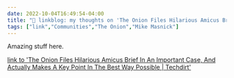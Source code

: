 ```yaml
---
date: 2022-10-04T16:49:54-04:00
title: "🔗 linkblog: my thoughts on 'The Onion Files Hilarious Amicus Brief In An Important Case, And Actually Makes A Key Point In The Best Way Possible | Techdirt'"
tags: ["link","Communities","The Onion","Mike Masnick"]
---
```

Amazing stuff here.
 

[link to 'The Onion Files Hilarious Amicus Brief In An Important Case, And Actually Makes A Key Point In The Best Way Possible | Techdirt'](https://www.techdirt.com/2022/10/04/the-onion-files-hilarious-amicus-brief-in-an-important-case-that-actually-makes-a-key-point-in-the-best-way-possible/)
